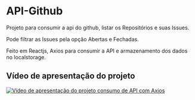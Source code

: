 # API-Github
Projeto para consumir a api do github, listar os Repositórios e suas Issues.

Pode filtrar as Issues pela opção Abertas e Fechadas.

Feito em Reactjs, Axios para consumir a API e armazenamento dos dados no localstorage.

## Vídeo de apresentação do projeto
[![Vídeo de apresentação do projeto consumo de API com Axios](http://img.youtube.com/vi/V70aiTBG-B8/0.jpg)](http://www.youtube.com/watch?v=V70aiTBG-B8 "Vídeo de apresentação do projeto consumo de API com Axios")
